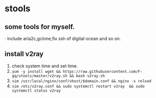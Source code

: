 # stools

## some tools for myself.
· include aria2c,gclone,fix ssh of digital ocean and so on.
## install v2ray

1. check system time and set time.
2. `yum -y install wget && https://raw.githubusercontent.com/F-gq/stools/master/v2ray.sh && bash v2ray.sh`
3. `vim /usr/local/nginx/conf/vhost/$domain.conf && nginx -s reload`
4. `vim /etc/v2ray.conf && sudo systemctl restart v2ray  && sudo systemctl status v2ray`

